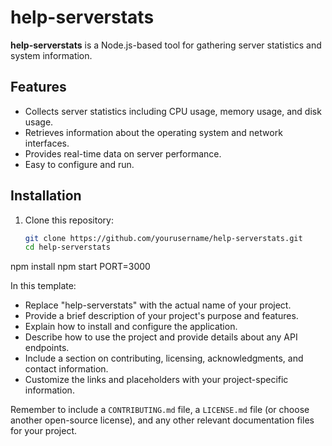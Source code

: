 # help-serverstats

**help-serverstats** is a Node.js-based tool for gathering server statistics and system information.

## Features

- Collects server statistics including CPU usage, memory usage, and disk usage.
- Retrieves information about the operating system and network interfaces.
- Provides real-time data on server performance.
- Easy to configure and run.

## Installation

1. Clone this repository:

   ```bash
   git clone https://github.com/yourusername/help-serverstats.git
   cd help-serverstats

   
npm install
npm start
PORT=3000



In this template:

- Replace "help-serverstats" with the actual name of your project.
- Provide a brief description of your project's purpose and features.
- Explain how to install and configure the application.
- Describe how to use the project and provide details about any API endpoints.
- Include a section on contributing, licensing, acknowledgments, and contact information.
- Customize the links and placeholders with your project-specific information.

Remember to include a `CONTRIBUTING.md` file, a `LICENSE.md` file (or choose another open-source license), and any other relevant documentation files for your project.
